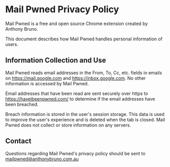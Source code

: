 # Mail Pwned Privacy Policy

Mail Pwned is a free and open source Chrome extension created by Anthony Bruno.

This document describes how Mail Pwned handles personal information of users.

## Information Collection and Use
Mail Pwned reads email addresses in the From, To, Cc, etc. fields in emails on https://mail.google.com and https://inbox.google.com. 
No other information is accessed by Mail Pwned.

Email addresses that have been read are sent securely over https to https://haveibeenpwned.com/ to determine if the email addresses have been breached.

Breach information is stored in the user's session storage.
This data is used to improve the user's experience and is deleted when the tab is closed.
Mail Pwned does not collect or store information on any servers.

## Contact
Questions regarding Mail Pwned's privacy policy should be sent to mailpwned@anthonybruno.com.au
